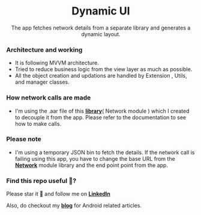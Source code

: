 <h1 align="center">Dynamic UI</h1>
<p align="center"> The app fetches network details from a separate library and generates a dynamic layout.</p>

### Architecture and working 

* It is following MVVM architecture. 
* Tried to reduce business logic from the view layer as much as possible. 
* All the object creation and updations are handled by Extension , Utils, and manager classes. 

### How network calls are made 

* I'm using the .aar file of this __[library](https://github.com/clint22/NetWorkManager)__( Network module ) which I created to decouple it from the app. Please refer to the documentation to see how to make calls.

### Please note 

* I'm using a temporary JSON bin to fetch the details. If the network call is failing using this app, you have to change the base URL from the __[Network](https://github.com/clint22/NetWorkManager)__ module library and the end point point from the app.

### Find this repo useful 🤟?
Please star it 🌟 and follow me on __[LinkedIn](https://www.linkedin.com/in/clint-paul-2504bba7/)__ 

Also, do checkout my __[blog](https://clintpauldev.com/)__ for Android related articles.
